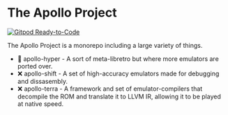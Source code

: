 # The Apollo Project

[![Gitpod Ready-to-Code](https://img.shields.io/badge/Gitpod-Ready--to--Code-blue?logo=gitpod)](https://gitpod.io/from-referrer/)

The Apollo Project is a monorepo including a large variety of things.

- 🚧 apollo-hyper - A sort of meta-libretro but where more emulators are ported over.
- ❌ apollo-shift - A set of high-accuracy emulators made for debugging and dissasembly.
- ❌ apollo-terra - A framework and set of emulator-compilers that decompile the ROM and translate it to LLVM IR, allowing it to be played at native speed.
